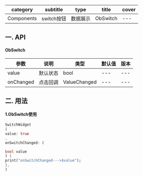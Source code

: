| category   | subtitle   | type     | title    | cover |
| ---------- | ---------- | -------- | -------- | ----- |
| Components | switch按钮 | 数据展示 | ObSwitch | ---   |

## 一. API

#### ObSwitch

| 参数      | 说明     | 类型               | 默认值 | 版本 |
| --------- | -------- | ------------------ | ------ | ---- |
| value     | 默认状态 | bool               | ---    | ---  |
| onChanged | 点击回调 | ValueChanged<bool> | ---    | ---  |

## 二. 用法

#### 1.ObSwitch使用

```dart
SwitchWidget
(
value: true
,
onSwitchChanged: (

bool value
) {
print("onSwitchChanged--->$value");
},
)
```
